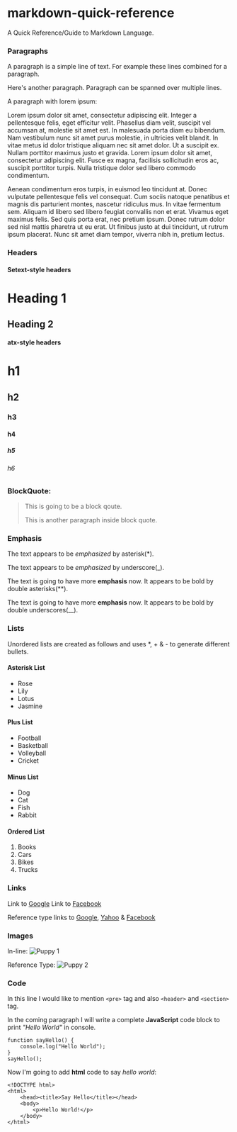 # markdown-quick-reference
A Quick Reference/Guide to Markdown Language.

### Paragraphs
A paragraph is a simple line of text. For example these lines combined for a paragraph.

Here's another paragraph. Paragraph can be spanned over multiple lines.

A paragraph with lorem ipsum: 

Lorem ipsum dolor sit amet, consectetur adipiscing elit. Integer a pellentesque felis, eget efficitur velit. Phasellus diam velit, suscipit vel accumsan at, molestie sit amet est. In malesuada porta diam eu bibendum. Nam vestibulum nunc sit amet purus molestie, in ultricies velit blandit. In vitae metus id dolor tristique aliquam nec sit amet dolor. Ut a suscipit ex. Nullam porttitor maximus justo et gravida. Lorem ipsum dolor sit amet, consectetur adipiscing elit. Fusce ex magna, facilisis sollicitudin eros ac, suscipit porttitor turpis. Nulla tristique dolor sed libero commodo condimentum.

Aenean condimentum eros turpis, in euismod leo tincidunt at. Donec vulputate pellentesque felis vel consequat. Cum sociis natoque penatibus et magnis dis parturient montes, nascetur ridiculus mus. In vitae fermentum sem. Aliquam id libero sed libero feugiat convallis non et erat. Vivamus eget maximus felis. Sed quis porta erat, nec pretium ipsum. Donec rutrum dolor sed nisl mattis pharetra ut eu erat. Ut finibus justo at dui tincidunt, ut rutrum ipsum placerat. Nunc sit amet diam tempor, viverra nibh in, pretium lectus.

### Headers
#### Setext-style headers

Heading 1
========

Heading 2
------------

#### atx-style headers

# h1
## h2
### h3
#### h4
##### h5
###### h6

### BlockQuote:
> This is going to be a block qoute.
>
> This is another paragraph inside block quote.
> 

### Emphasis
The text appears to be *emphasized* by asterisk(*).

The text appears to be _emphasized_ by underscore(_).

The text is going to have more **emphasis** now. It appears to be bold by double asterisks(**).

The text is going to have more __emphasis__ now. It appears to be bold by double underscores(__).

### Lists

Unordered lists are created as follows and uses *, + & - to generate different bullets.

#### Asterisk List
*  Rose
*  Lily
*  Lotus
*  Jasmine

#### Plus List
+  Football
+  Basketball
+  Volleyball
+  Cricket

#### Minus List
-  Dog
-  Cat
-  Fish
-  Rabbit

#### Ordered List
1. Books
2. Cars
3. Bikes
4. Trucks

### Links
Link to [Google](http://google.com)
Link to [Facebook](http://facebook.com "this is a title")

Reference type links to [Google][1], [Yahoo][2] & [Facebook][3]

[1]: http://google.com/ "Google"
[2]: http://yahoo.com/ "Yahoo"
[3]: http://facebook.com/ "Facebook"

### Images
In-line:
![Puppy 1](http://media.mydogspace.com.s3.amazonaws.com/wp-content/uploads/2013/08/puppy-500x350.jpg "Cute Puppy")

Reference Type:
![Puppy 2][pup]

[pup]: https://s-media-cache-ak0.pinimg.com/236x/fb/46/ac/fb46acb038b9b9b64725d232afcbc71f.jpg "Puppy 2"

### Code
In this line I would like to mention `<pre>` tag and also `<header>` and `<section>` tag.

In the coming paragraph I will write a complete **JavaScript** code block to print _"Hello World"_ in console.

	function sayHello() {
		console.log("Hello World");
	}
	sayHello();

Now I'm going to add **html** code to say _hello world_:

	<!DOCTYPE html>
	<html>
		<head><title>Say Hello</title></head>
		<body>
			<p>Hello World!</p>
		</body>
	</html>
